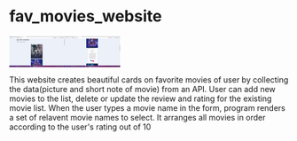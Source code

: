 <h1>fav_movies_website</h1>
<img align="left" width="100" alt="demo one" src="https://github.com/SrimanPolusani/favorite_movies_website/blob/master/pic_1.png?raw=true">
<img align="middle" width="100" alt="demo two" src="https://github.com/SrimanPolusani/favorite_movies_website/blob/master/rotate.png?raw=true">
<p>This website creates beautiful cards on favorite movies of user by collecting the data(picture and short note of movie) from an API. User can add new movies to the list, delete or update the review and rating for the existing movie list. When the user types a movie name in the form, program renders a set of relavent movie names to select. It arranges all movies in order according to the user's rating out of 10</p>

